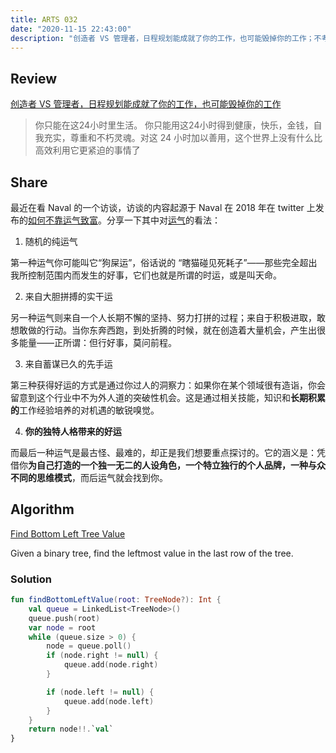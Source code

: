 ```yaml
---
title: ARTS 032
date: "2020-11-15 22:43:00"
description: "创造者 VS 管理者，日程规划能成就了你的工作，也可能毁掉你的工作；不考运气赚钱；Find Bottom Left Tree Value"
---
```


## Review
[创造者 VS 管理者，日程规划能成就了你的工作，也可能毁掉你的工作](https://lyric.im/maker-vs-manager)
> 你只能在这24小时里生活。 你只能用这24小时得到健康，快乐，金钱，自我充实，尊重和不朽灵魂。对这 24 小时加以善用，这个世界上没有什么比高效利用它更紧迫的事情了

## Share
最近在看 Naval 的一个访谈，访谈的内容起源于 Naval 在 2018 年在 twitter 上发布的[如何不靠运气致富](https://twitter.com/naval/status/1002103360646823936)。分享一下其中对[运气](https://nav.al/money-luck)的看法：

1. 随机的纯运气

第一种运气你可能叫它“狗屎运”，俗话说的 “瞎猫碰见死耗子”——那些完全超出我所控制范围内而发生的好事，它们也就是所谓的时运，或是叫天命。

2. 来自大胆拼搏的实干运

另一种运气则来自一个人长期不懈的坚持、努力打拼的过程；来自于积极进取，敢想敢做的行动。当你东奔西跑，到处折腾的时候，就在创造着大量机会，产生出很多能量——正所谓：但行好事，莫问前程。

3. 来自蓄谋已久的先手运

第三种获得好运的方式是通过你过人的洞察力：如果你在某个领域很有造诣，你会留意到这个行业中不为外人道的突破性机会。这是通过相关技能，知识和**长期积累的**工作经验培养的对机遇的敏锐嗅觉。

4. **你的独特人格带来的好运**

而最后一种运气是最古怪、最难的，却正是我们想要重点探讨的。它的涵义是：凭借你**为自己打造的一个独一无二的人设角色，一个特立独行的个人品牌，一种与众不同的思维模式**，而后运气就会找到你。

## Algorithm
[Find Bottom Left Tree Value](https://leetcode.com/problems/find-bottom-left-tree-value/)

Given a binary tree, find the leftmost value in the last row of the tree.

### Solution

```kotlin
fun findBottomLeftValue(root: TreeNode?): Int {
    val queue = LinkedList<TreeNode>()
    queue.push(root)
    var node = root
    while (queue.size > 0) {
        node = queue.poll()
        if (node.right != null) {
            queue.add(node.right)
        }

        if (node.left != null) {
            queue.add(node.left)
        }
    }
    return node!!.`val`
}
```